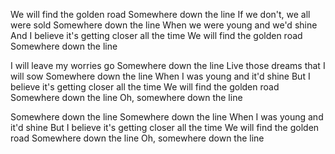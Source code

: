 We will find the golden road
Somewhere down the line
If we don't, we all were sold
Somewhere down the line
When we were young and we'd shine
And I believe it's getting closer all the time
We will find the golden road
Somewhere down the line

I will leave my worries go
Somewhere down the line
Live those dreams that I will sow
Somewhere down the line
When I was young and it'd shine
But I believe it's getting closer all the time
We will find the golden road
Somewhere down the line
Oh, somewhere down the line

Somewhere down the line
Somewhere down the line
When I was young and it'd shine
But I believe it's getting closer all the time
We will find the golden road
Somewhere down the line
Oh, somewhere down the line
